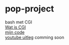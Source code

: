 # pop-project
bash met CGI   
[Wat is CGI](WAT_IS_CGI.md)  
[mijn code](./bashScrips/BASH_SCRIPT.md)  
[youtube uitleg]() comming soon  